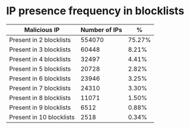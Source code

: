 # IP presence frequency in blocklists
| Malicious IP | Number of IPs | % |
|----|----|----|
| Present in 2 blocklists | 554070 | 75.27% |
| Present in 3 blocklists | 60448 | 8.21% |
| Present in 4 blocklists | 32497 | 4.41% |
| Present in 5 blocklists | 20728 | 2.82% |
| Present in 6 blocklists | 23946 | 3.25% |
| Present in 7 blocklists | 24310 | 3.30% |
| Present in 8 blocklists | 11071 | 1.50% |
| Present in 9 blocklists | 6512 | 0.88% |
| Present in 10 blocklists | 2518 | 0.34% |
